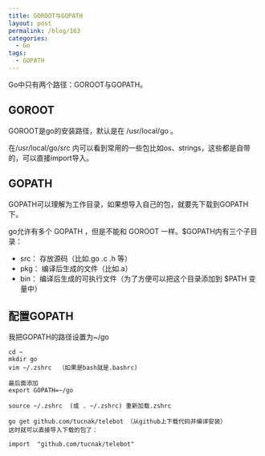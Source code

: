 ```yaml
---
title: GOROOT与GOPATH
layout: post
permalink: /blog/163
categories:
  - Go
tags:
  - GOPATH
---
```

Go中只有两个路径：GOROOT与GOPATH。

## GOROOT

GOROOT是go的安装路径，默认是在 /usr/local/go 。

在/usr/local/go/src 内可以看到常用的一些包比如os、strings，这些都是自带的，可以直接import导入。

## GOPATH
GOPATH可以理解为工作目录，如果想导入自己的包，就要先下载到GOPATH下。

go允许有多个 GOPATH ，但是不能和 GOROOT 一样。$GOPATH内有三个子目录：
 
 - src： 存放源码（比如.go .c .h 等）
 - pkg： 编译后生成的文件（比如.a）
 - bin： 编译后生成的可执行文件（为了方便可以把这个目录添加到 $PATH 变量中）

## 配置GOPATH
我把GOPATH的路径设置为~/go

```
cd ~
mkdir go
vim ~/.zshrc  （如果是bash就是.bashrc)  

最后面添加
export GOPATH=~/go  

source ~/.zshrc  (或 . ~/.zshrc) 重新加载.zshrc

go get github.com/tucnak/telebot （从github上下载代码并编译安装）
这时就可以直接导入下载的包了：

import  "github.com/tucnak/telebot" 
```
